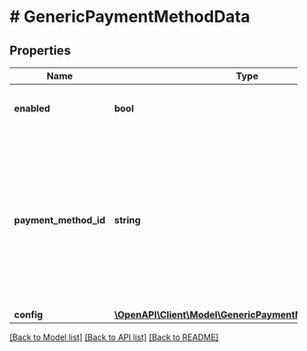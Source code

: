 # # GenericPaymentMethodData

## Properties

Name | Type | Description | Notes
------------ | ------------- | ------------- | -------------
**enabled** | **bool** | Whether the payment method is enabled | [optional]
**payment_method_id** | **string** | Payment method IDs. Available payment method IDs for Bitcoin are:   - &#x60;\&quot;BTC-CHAIN\&quot;&#x60;: Onchain    -&#x60;\&quot;BTC-LN\&quot;&#x60;: Lightning    - &#x60;\&quot;BTC-LNURL\&quot;&#x60;: LNURL | [optional]
**config** | [**\OpenAPI\Client\Model\GenericPaymentMethodDataConfig**](GenericPaymentMethodDataConfig.md) |  | [optional]

[[Back to Model list]](../../README.md#models) [[Back to API list]](../../README.md#endpoints) [[Back to README]](../../README.md)
